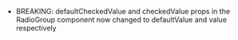 - BREAKING: defaultCheckedValue and checkedValue props in the RadioGroup component now changed to defaultValue and value respectively